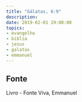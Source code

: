 ```yaml
---
title: "Gálatas, 6:9"
description: 
date: 2019-02-01 19:00:00
topics: 
- evangelho
- biblia
- jesus
- galatas
- emmanuel
---
```




## Fonte
Livro - Fonte Viva, Emmanuel
